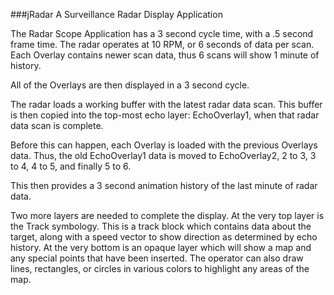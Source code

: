 ###jRadar
A Surveillance Radar Display Application

The Radar Scope Application has a 3 second cycle time, with a .5 second frame time.
The radar operates at 10 RPM, or 6 seconds of data per scan. Each Overlay
contains newer scan data, thus 6 scans will show 1 minute of history.

All of the Overlays are then displayed in a 3 second cycle.

The radar loads a working buffer with the latest radar data scan. This buffer
is then copied into the top-most echo layer: EchoOverlay1, when that radar
data scan is complete.

Before this can happen, each Overlay is loaded with the previous Overlays
data. Thus, the old EchoOverlay1 data is moved to EchoOverlay2, 2 to 3, 3 to
4, 4 to 5, and finally 5 to 6.

This then provides a 3 second animation history of the last minute of radar data.

Two more layers are needed to complete the display.  At the very top layer is the Track symbology. This is a track block which contains data about the target, along with a speed vector to show direction as determined by echo history. At the very bottom is an opaque layer which will show a map and any special points that have been inserted. The operator can also draw lines, rectangles, or circles in various colors to highlight any areas of the map.
